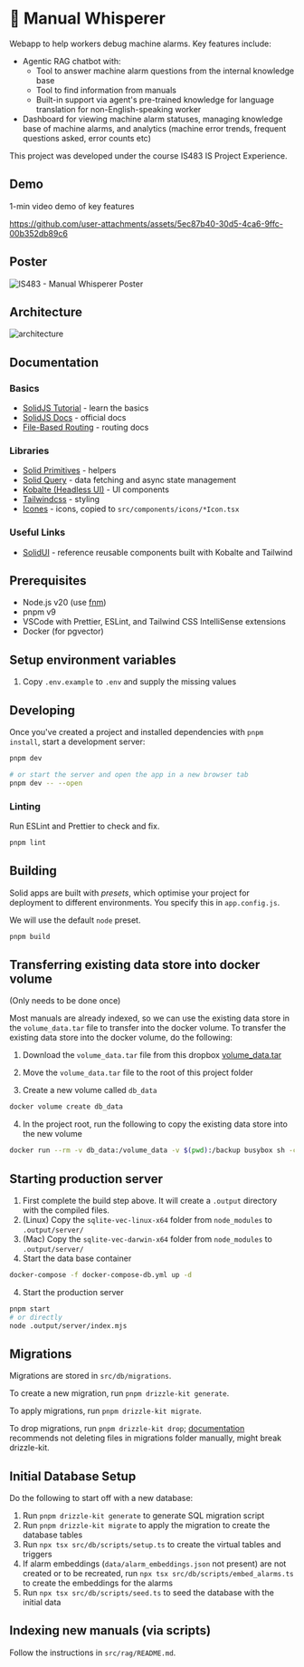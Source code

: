 # 📖 Manual Whisperer
Webapp to help workers debug machine alarms. Key features include:
- Agentic RAG chatbot with:
  - Tool to answer machine alarm questions from the internal knowledge base
  - Tool to find information from manuals
  - Built-in support via agent's pre-trained knowledge for language translation for non-English-speaking worker
- Dashboard for viewing machine alarm statuses, managing knowledge base of machine alarms, and analytics (machine error trends, frequent questions asked, error counts etc)

This project was developed under the course IS483 IS Project Experience.

## Demo
1-min video demo of key features

https://github.com/user-attachments/assets/5ec87b40-30d5-4ca6-9ffc-00b352db89c6

## Poster
![IS483 - Manual Whisperer Poster](https://github.com/user-attachments/assets/aa8f2039-e0fb-43ff-881a-7e8cab6b33a5)


## Architecture
![architecture](https://github.com/user-attachments/assets/c8ab9b16-cb8b-49bb-9dce-41ad19cf07ae)

## Documentation

### Basics

- [SolidJS Tutorial](https://www.solidjs.com/tutorial/introduction_basics) - learn the basics
- [SolidJS Docs](https://docs.solidjs.com/) - official docs
- [File-Based Routing](https://docs.solidjs.com/solid-start/building-your-application/routing#file-based-routing) - routing docs

### Libraries

- [Solid Primitives](https://primitives.solidjs.community/) - helpers
- [Solid Query](https://tanstack.com/query/latest/docs/framework/solid/overview) - data fetching and async state management
- [Kobalte (Headless UI)](https://kobalte.dev/docs/core/overview/introduction/) - UI components
- [Tailwindcss](https://tailwindcss.com/) - styling
- [Icones](https://icones.js.org/collection/material-symbols) - icons, copied to `src/components/icons/*Icon.tsx`

### Useful Links

- [SolidUI](https://www.solid-ui.com/docs/introduction) - reference reusable components built with Kobalte and Tailwind

## Prerequisites

- Node.js v20 (use [fnm](https://github.com/Schniz/fnm))
- pnpm v9
- VSCode with Prettier, ESLint, and Tailwind CSS IntelliSense extensions
- Docker (for pgvector)

## Setup environment variables

1. Copy `.env.example` to `.env` and supply the missing values

## Developing

Once you've created a project and installed dependencies with `pnpm install`, start a development server:

```bash
pnpm dev

# or start the server and open the app in a new browser tab
pnpm dev -- --open
```

### Linting

Run ESLint and Prettier to check and fix.

```bash
pnpm lint
```

## Building

Solid apps are built with _presets_, which optimise your project for deployment to different environments. You specify this in `app.config.js`.

We will use the default `node` preset.

```bash
pnpm build
```

## Transferring existing data store into docker volume

(Only needs to be done once)

Most manuals are already indexed, so we can use the existing data store in the `volume_data.tar` file to transfer into the docker volume. To transfer the existing data store into the docker volume, do the following:

1. Download the `volume_data.tar` file from this dropbox <a href="https://www.dropbox.com/scl/fo/pcyjdhn9u0gbc3cg4bqcr/AP00bJlP6axyt3-CGkqbmgo?rlkey=wtx9qxb61u2mel7w29lahfpix&st=0nm2or4x&dl=0">volume_data.tar</a>

2. Move the `volume_data.tar` file to the root of this project folder

3. Create a new volume called `db_data`

```bash
docker volume create db_data
```

4. In the project root, run the following to copy the existing data store into the new volume

```bash
docker run --rm -v db_data:/volume_data -v $(pwd):/backup busybox sh -c "cd /volume_data && tar xvf /backup/volume_data.tar --strip 1"
```

## Starting production server

1. First complete the build step above. It will create a `.output` directory with the compiled files.
2. (Linux) Copy the `sqlite-vec-linux-x64` folder from `node_modules` to `.output/server/`
3. (Mac) Copy the `sqlite-vec-darwin-x64` folder from `node_modules` to `.output/server/`
4. Start the data base container

```bash
docker-compose -f docker-compose-db.yml up -d
```

4. Start the production server

```bash
pnpm start
# or directly
node .output/server/index.mjs
```

## Migrations

Migrations are stored in `src/db/migrations`.

To create a new migration, run `pnpm drizzle-kit generate`.

To apply migrations, run `pnpm drizzle-kit migrate`.

To drop migrations, run `pnpm drizzle-kit drop`; [documentation](https://orm.drizzle.team/kit-docs/commands#drop-migration) recommends not deleting files in migrations folder manually, might break drizzle-kit.

## Initial Database Setup

Do the following to start off with a new database:

1. Run `pnpm drizzle-kit generate` to generate SQL migration script
1. Run `pnpm drizzle-kit migrate` to apply the migration to create the database tables
1. Run `npx tsx src/db/scripts/setup.ts` to create the virtual tables and triggers
1. If alarm embeddings (`data/alarm_embeddings.json` not present) are not created or to be recreated, run `npx tsx src/db/scripts/embed_alarms.ts` to create the embeddings for the alarms
1. Run `npx tsx src/db/scripts/seed.ts` to seed the database with the initial data

## Indexing new manuals (via scripts)

Follow the instructions in `src/rag/README.md`.


